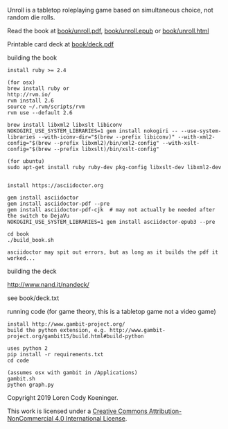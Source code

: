 Unroll is a tabletop roleplaying game based on simultaneous choice, not random die rolls.

Read the book at [book/unroll.pdf](book/unroll.pdf),  [book/unroll.epub](book/unroll.epub) or [book/unroll.html](book/unroll.html)

Printable card deck at [book/deck.pdf](book/deck.pdf)


building the book
```
install ruby >= 2.4

(for osx)
brew install ruby or
http://rvm.io/
rvm install 2.6
source ~/.rvm/scripts/rvm
rvm use --default 2.6

brew install libxml2 libxslt libiconv
NOKOGIRI_USE_SYSTEM_LIBRARIES=1 gem install nokogiri -- --use-system-libraries --with-iconv-dir="$(brew --prefix libiconv)" --with-xml2-config="$(brew --prefix libxml2)/bin/xml2-config" --with-xslt-config="$(brew --prefix libxslt)/bin/xslt-config"

(for ubuntu)
sudo apt-get install ruby ruby-dev pkg-config libxslt-dev libxml2-dev


install https://asciidoctor.org

gem install asciidoctor
gem install asciidoctor-pdf --pre
gem install asciidoctor-pdf-cjk  # may not actually be needed after the switch to DejaVu
NOKOGIRI_USE_SYSTEM_LIBRARIES=1 gem install asciidoctor-epub3 --pre

cd book
./build_book.sh

asciidoctor may spit out errors, but as long as it builds the pdf it worked...
```

building the deck

http://www.nand.it/nandeck/

see book/deck.txt


running code (for game theory, this is a tabletop game not a video game)
```
install http://www.gambit-project.org/
build the python extension, e.g. http://www.gambit-project.org/gambit15/build.html#build-python

uses python 2
pip install -r requirements.txt
cd code

(assumes osx with gambit in /Applications)
gambit.sh
python graph.py
```


Copyright 2019 Loren Cody Koeninger.

This work is licensed under a [Creative Commons Attribution-NonCommercial 4.0 International License](http://creativecommons.org/licenses/by-nc/4.0/).
